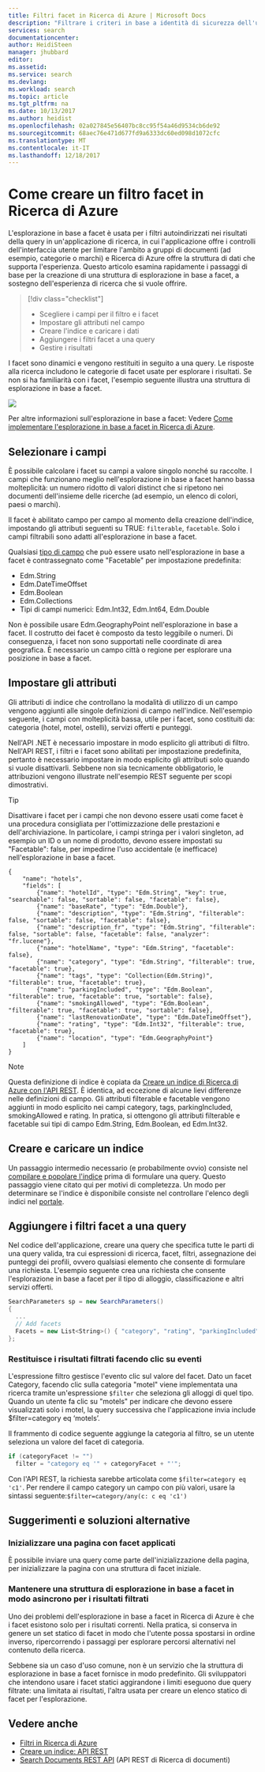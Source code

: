 ```yaml
---
title: Filtri facet in Ricerca di Azure | Microsoft Docs
description: "Filtrare i criteri in base a identità di sicurezza dell'utente, lingua, località geografica o valori numerici per ridurre i risultati della ricerca nelle query in Ricerca di Azure, un servizio di ricerca cloud ospitato in Microsoft Azure."
services: search
documentationcenter: 
author: HeidiSteen
manager: jhubbard
editor: 
ms.assetid: 
ms.service: search
ms.devlang: 
ms.workload: search
ms.topic: article
ms.tgt_pltfrm: na
ms.date: 10/13/2017
ms.author: heidist
ms.openlocfilehash: 02a027845e56407bc8cc95f54a46d9534cb6de92
ms.sourcegitcommit: 68aec76e471d677fd9a6333dc60ed098d1072cfc
ms.translationtype: MT
ms.contentlocale: it-IT
ms.lasthandoff: 12/18/2017
---
```

# <a name="how-to-build-a-facet-filter-in-azure-search"></a>Come creare un filtro facet in Ricerca di Azure 

L'esplorazione in base a facet è usata per i filtri autoindirizzati nei risultati della query in un'applicazione di ricerca, in cui l'applicazione offre i controlli dell'interfaccia utente per limitare l'ambito a gruppi di documenti (ad esempio, categorie o marchi) e Ricerca di Azure offre la struttura di dati che supporta l'esperienza. Questo articolo esamina rapidamente i passaggi di base per la creazione di una struttura di esplorazione in base a facet, a sostegno dell'esperienza di ricerca che si vuole offrire. 

> [!div class="checklist"]
> * Scegliere i campi per il filtro e i facet
> * Impostare gli attributi nel campo
> * Creare l'indice e caricare i dati
> * Aggiungere i filtri facet a una query
> * Gestire i risultati

I facet sono dinamici e vengono restituiti in seguito a una query. Le risposte alla ricerca includono le categorie di facet usate per esplorare i risultati. Se non si ha familiarità con i facet, l'esempio seguente illustra una struttura di esplorazione in base a facet.

  ![](./media/search-filters-facets/facet-nav.png)

Per altre informazioni sull'esplorazione in base a facet: Vedere [Come implementare l'esplorazione in base a facet in Ricerca di Azure](search-faceted-navigation.md).

## <a name="choose-fields"></a>Selezionare i campi

È possibile calcolare i facet su campi a valore singolo nonché su raccolte. I campi che funzionano meglio nell'esplorazione in base a facet hanno bassa molteplicità: un numero ridotto di valori distinct che si ripetono nei documenti dell'insieme delle ricerche (ad esempio, un elenco di colori, paesi o marchi). 

Il facet è abilitato campo per campo al momento della creazione dell'indice, impostando gli attributi seguenti su TRUE: `filterable`, `facetable`. Solo i campi filtrabili sono adatti all'esplorazione in base a facet.

Qualsiasi [tipo di campo](https://docs.microsoft.com/rest/api/searchservice/supported-data-types) che può essere usato nell'esplorazione in base a facet è contrassegnato come "Facetable" per impostazione predefinita:

+ Edm.String
+ Edm.DateTimeOffset
+ Edm.Boolean
+ Edm.Collections
+ Tipi di campi numerici: Edm.Int32, Edm.Int64, Edm.Double

Non è possibile usare Edm.GeographyPoint nell'esplorazione in base a facet. Il costrutto dei facet è composto da testo leggibile o numeri. Di conseguenza, i facet non sono supportati nelle coordinate di area geografica. È necessario un campo città o regione per esplorare una posizione in base a facet.

## <a name="set-attributes"></a>Impostare gli attributi

Gli attributi di indice che controllano la modalità di utilizzo di un campo vengono aggiunti alle singole definizioni di campo nell'indice. Nell'esempio seguente, i campi con molteplicità bassa, utile per i facet, sono costituiti da: categoria (hotel, motel, ostelli), servizi offerti e punteggi. 

Nell'API .NET è necessario impostare in modo esplicito gli attributi di filtro. Nell'API REST, i filtri e i facet sono abilitati per impostazione predefinita, pertanto è necessario impostare in modo esplicito gli attributi solo quando si vuole disattivarli. Sebbene non sia tecnicamente obbligatorio, le attribuzioni vengono illustrate nell'esempio REST seguente per scopi dimostrativi. 

> [!Tip]
> Disattivare i facet per i campi che non devono essere usati come facet è una procedura consigliata per l'ottimizzazione delle prestazioni e dell'archiviazione. In particolare, i campi stringa per i valori singleton, ad esempio un ID o un nome di prodotto, devono essere impostati su "Facetable": false, per impedirne l'uso accidentale (e inefficace) nell'esplorazione in base a facet.


```http
{
    "name": "hotels",  
    "fields": [
        {"name": "hotelId", "type": "Edm.String", "key": true, "searchable": false, "sortable": false, "facetable": false},
        {"name": "baseRate", "type": "Edm.Double"},
        {"name": "description", "type": "Edm.String", "filterable": false, "sortable": false, "facetable": false},
        {"name": "description_fr", "type": "Edm.String", "filterable": false, "sortable": false, "facetable": false, "analyzer": "fr.lucene"},
        {"name": "hotelName", "type": "Edm.String", "facetable": false},
        {"name": "category", "type": "Edm.String", "filterable": true, "facetable": true},
        {"name": "tags", "type": "Collection(Edm.String)", "filterable": true, "facetable": true},
        {"name": "parkingIncluded", "type": "Edm.Boolean",  "filterable": true, "facetable": true, "sortable": false},
        {"name": "smokingAllowed", "type": "Edm.Boolean", "filterable": true, "facetable": true, "sortable": false},
        {"name": "lastRenovationDate", "type": "Edm.DateTimeOffset"},
        {"name": "rating", "type": "Edm.Int32", "filterable": true, "facetable": true},
        {"name": "location", "type": "Edm.GeographyPoint"}
    ]
}
```

> [!Note]
> Questa definizione di indice è copiata da [Creare un indice di Ricerca di Azure con l'API REST](https://docs.microsoft.com/azure/search/search-create-index-rest-api). È identica, ad eccezione di alcune lievi differenze nelle definizioni di campo. Gli attributi filterable e facetable vengono aggiunti in modo esplicito nei campi category, tags, parkingIncluded, smokingAllowed e rating. In pratica, si ottengono gli attributi filterable e facetable sui tipi di campo Edm.String, Edm.Boolean, ed Edm.Int32. 

## <a name="build-and-load-an-index"></a>Creare e caricare un indice

Un passaggio intermedio necessario (e probabilmente ovvio) consiste nel [compilare e popolare l'indice](https://docs.microsoft.com/azure/search/search-create-index-dotnet#create-the-index) prima di formulare una query. Questo passaggio viene citato qui per motivi di completezza. Un modo per determinare se l'indice è disponibile consiste nel controllare l'elenco degli indici nel [portale](https://portal.azure.com).

## <a name="add-facet-filters-to-a-query"></a>Aggiungere i filtri facet a una query

Nel codice dell'applicazione, creare una query che specifica tutte le parti di una query valida, tra cui espressioni di ricerca, facet, filtri, assegnazione dei punteggi dei profili, ovvero qualsiasi elemento che consente di formulare una richiesta. L'esempio seguente crea una richiesta che consente l'esplorazione in base a facet per il tipo di alloggio, classificazione e altri servizi offerti.

```csharp
SearchParameters sp = new SearchParameters()
{
  ...
  // Add facets
  Facets = new List<String>() { "category", "rating", "parkingIncluded", "smokingAllowed" },
};
```

### <a name="return-filtered-results-on-click-events"></a>Restituisce i risultati filtrati facendo clic su eventi

L'espressione filtro gestisce l'evento clic sul valore del facet. Dato un facet Category, facendo clic sulla categoria "motel" viene implementata una ricerca tramite un'espressione `$filter` che seleziona gli alloggi di quel tipo. Quando un utente fa clic su "motels" per indicare che devono essere visualizzati solo i motel, la query successiva che l'applicazione invia include $filter=category eq ‘motels’.

Il frammento di codice seguente aggiunge la categoria al filtro, se un utente seleziona un valore del facet di categoria.

```csharp
if (categoryFacet != "")
  filter = "category eq '" + categoryFacet + "'";
```
Con l'API REST, la richiesta sarebbe articolata come `$filter=category eq 'c1'`. Per rendere il campo category un campo con più valori, usare la sintassi seguente:`$filter=category/any(c: c eq 'c1')`

## <a name="tips-and-workarounds"></a>Suggerimenti e soluzioni alternative

### <a name="initialize-a-page-with-facets-in-place"></a>Inizializzare una pagina con facet applicati

È possibile inviare una query come parte dell'inizializzazione della pagina, per inizializzare la pagina con una struttura di facet iniziale.

### <a name="preserve-a-facet-navigation-structure-asynchronously-of-filtered-results"></a>Mantenere una struttura di esplorazione in base a facet in modo asincrono per i risultati filtrati

Uno dei problemi dell'esplorazione in base a facet in Ricerca di Azure è che i facet esistono solo per i risultati correnti. Nella pratica, si conserva in genere un set statico di facet in modo che l'utente possa spostarsi in ordine inverso, ripercorrendo i passaggi per esplorare percorsi alternativi nel contenuto della ricerca. 

Sebbene sia un caso d'uso comune, non è un servizio che la struttura di esplorazione in base a facet fornisce in modo predefinito. Gli sviluppatori che intendono usare i facet statici aggirandone i limiti eseguono due query filtrate: una limitata ai risultati, l'altra usata per creare un elenco statico di facet per l'esplorazione.

## <a name="see-also"></a>Vedere anche 

+ [Filtri in Ricerca di Azure](search-filters.md)
+ [Creare un indice: API REST](https://docs.microsoft.com/rest/api/searchservice/create-index)
+ [Search Documents REST API](https://docs.microsoft.com/rest/api/searchservice/search-documents) (API REST di Ricerca di documenti)

